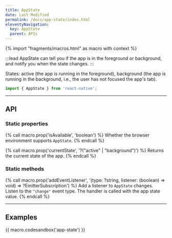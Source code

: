 ```yaml
---
title: AppState
date: Last Modified
permalink: /docs/app-state/index.html
eleventyNavigation:
  key: AppState
  parent: APIs
---
```


{% import "fragments/macros.html" as macro with context %}

:::lead
AppState can tell you if the app is in the foreground or background, and notify you when the state changes.
:::

States: active (the app is running in the foreground), background (the app is running in the background, i.e., the user has not focused the app's tab).


```js
import { AppState } from 'react-native';
```

---

## API

### Static properties

{% call macro.prop('isAvailable', 'boolean') %}
Whether the browser environment supports `AppState`.
{% endcall %}

{% call macro.prop('currentState', '?("active" | "background")') %}
Returns the current state of the app.
{% endcall %}

### Static methods

{% call macro.prop('addEventListener', '(type: ?string, listener: (boolean) => void) => ?EmitterSubscription') %}
Add a listener to `AppState` changes. Listen to the `"change"` event type. The handler is called with the app state value.
{% endcall %}

---

## Examples

{{ macro.codesandbox('app-state') }}
